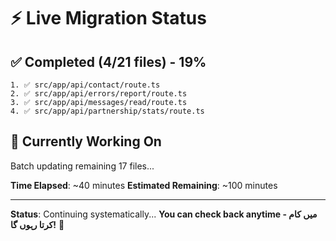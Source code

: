 # ⚡ Live Migration Status

## ✅ Completed (4/21 files) - 19%

```
1. ✅ src/app/api/contact/route.ts
2. ✅ src/app/api/errors/report/route.ts
3. ✅ src/app/api/messages/read/route.ts
4. ✅ src/app/api/partnership/stats/route.ts
```

## 🔄 Currently Working On

Batch updating remaining 17 files...

**Time Elapsed**: ~40 minutes
**Estimated Remaining**: ~100 minutes

---

**Status**: Continuing systematically...
**You can check back anytime - میں کام کرتا رہوں گا!** 🚀
